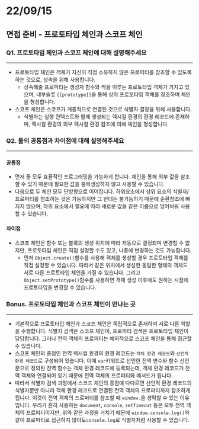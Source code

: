 # 22/09/15

## 면접 준비 - 프로토타입 체인과 스코프 체인

### Q1. 프로토타입 체인과 스코프 체인에 대해 설명해주세요
---

- 프로토타입 체인은 객체가 자신이 직접 소유하지 않은 프로퍼티를 참조할 수 있도록 하는 것으로, 상속을 위해 사용합니다.
	- 상속해줄 프로퍼티는 생성자 함수와 짝을 이루는 프로토타입 객체가 가지고 있으며, 내부슬롯 `[[prototype]]`을 통해 상위 프로토타입 객체를 참조하며 체인을 형성합니다.
- 스코프 체인은 스코프가 계층적으로 연결된 것으로 식별자 결정을 위해 사용합니다.
	- 식별자는 실행 컨텍스트와 함께 생성되는 렉시컬 환경의 환경 레코드에 존재하며, 렉시컬 환경의 외부 렉시컬 환경 참조에 의해 체인을 형성합니다.


### Q2. 둘의 공통점과 차이점에 대해 설명해주세요
---

#### 공통점
- 먼저 둘 모두 효율적인 프로그래밍을 가능하게 합니다. 체인을 통해 외부 값을 참조할 수 있기 때문에 필요한 값을 중복생성하지 않고 사용할 수 있습니다.
- 다음으로 두 체인 모두 단방향으로 이어집니다. 하위요소에서 상위 요소의 식별자/프로퍼티를 참조하는 것은 가능하지만 그 반대는 불가능하기 때문에 순환참조에 빠지지 않으며, 하위 요소에서 필요에 따라 새로운 값을 같은 이름으로 덮어씌워 사용할 수 있습니다.  

#### 차이점
- 스코프 체인은 함수 또는 블록의 생성 위치에 따라 자동으로 결정되며 변경할 수 없지만, 프로토타입 체인은 직접 설정할 수도 있고, 나중에 변경하는 것도 가능합니다.
	 - 먼저 `Object.create()`함수를 사용해 객체를 생성할 경우 프로토타입 객체를 직접 설정할 수 있습니다. 따라서 같은 위치에서 생성한 동일한 형태의 객체도 서로 다른 프로토타입 체인을 가질 수 있습니다. 그리고 `Object.setPrototype()`함수를 사용하면 객체 생성 이후에도 원하는 시점에 프로토타입을 변경할 수 있습니다.


### Bonus. 프로토타입 체인과 스코프 체인이 만나는 곳
---

- 기본적으로 프로토타입 체인과 스코프 체인은 독립적으로 존재하며 서로 다른 역할을 수행합니다. 식별자 검색은 스코프 체인이, 프로퍼티 검색은 프로토타입 체인이 담당합니다. 그러나 전역 객체의 프로퍼티는 예외적으로 스코프 체인을 통해 접근할 수 있습니다. 
- 스코프 체인의 종점인 전역 렉시컬 환경의 환경 레코드는 `객체 환경 레코드`와 `선언적 환경 레코드`로 구성되어 있습니다. 이때 `var`키워드로 선언한 전역 변수와 함수 선언문으로 정의된 전역 함수는 객체 환경 레코드에 등록되는데, 객체 환경 레코드가 전역 객체와 연결되어 있기 때문에 전역 객체의 프로퍼티와 메서드가 됩니다.
- 따라서 식별자 검색 과정에서 스코프 체인의 종점에 다다르면 선언적 환경 레코드의 식별자뿐만 아니라 객체 환경 레코드로 연결된 전역 객체의 프로퍼티까지 참조하게 됩니다. 이것이 전역 객체의 프로퍼티를 참조할 때 `window.`을 생략할 수 있는 이유입니다. 우리가 흔히 사용하는 `document`, `console`, `setTimeout` 등은 모두 전역 객체의 프로퍼티이지만, 위와 같은 과정을 거치기 때문에 `window.console.log()`와 같이 프로퍼티로 접근하지 않아도`console.log`로 식별자처럼 사용할 수 있습니다.